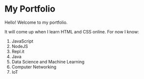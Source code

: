 # My Portfolio
Hello! Welcome to my portfolio.

 It will come up when I learn HTML and CSS online.
 For now I know:
 1. JavaScript
 2. NodeJS
 3. Repl.it
 4. Java
 5. Data Science and Machine Learning
 6. Computer Networking
 7. IoT
